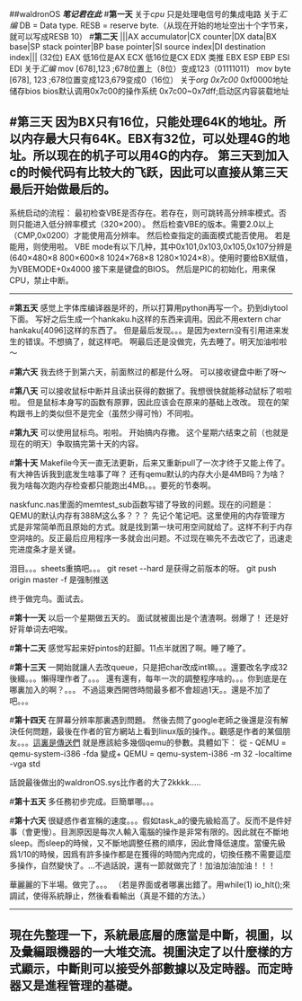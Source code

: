 ##waldronOS
***笔记君在此***
#**第一天**
关于*cpu*
只是处理电信号的集成电路
关于*汇编*
DB = Data type.
RESB = reserve byte.（从现在开始的地址空出十个字节来，就可以写成RESB 10）
#**第二天**
|||AX accumulator|CX counter|DX data|BX base|SP stack pointer|BP base pointer|SI source index|DI destination index|||
(32位)
EAX 低16位是AX
ECX 低16位是CX
EDX 类推
EBX
ESP
EBP
ESI
EDI
关于*汇编*
mov [678],123 ;678位置上（8位）变成123（01111011）
mov byte [678], 123 ;678位置变成123,679变成0（16位）
关于*org 0x7c00*
0xf0000地址储存bios
bios默认调用0x7c00的操作系统
0x7c00~0x7dff;启动区内容装载地址

#**第三天**
因为BX只有16位，只能处理64K的地址。所以内存最大只有64K。EBX有32位，可以处理4G的地址。所以现在的机子可以用4G的内存。
第三天到加入c的时候代码有比较大的飞跃，因此可以直接从第三天最后开始做最后的。
---------------------------------------------------------------------------------
系统启动的流程：
最初检查VBE是否存在。若存在，则可跳转高分辨率模式。否则只能进入低分辨率模式（320×200）。
然后检查VBE的版本。需要2.0以上（CMP,0x0200）才能使用高分辨率。
然后检查指定的画面模式能否使用。
若是能用，则使用啦。
VBE mode有以下几种，其中0x101,0x103,0x105,0x107分辨是(640×480×8 800×600×8 1024×768×8 1280×1024×8）。使用时要给BX赋值，为VBEMODE+0x4000
接下来是键盘的BIOS。
然后是PIC的初始化，用来保CPU，禁止中断。

---------------------------------------------------------------------------------
#**第五天**
感觉上字体库编译器是坏的，所以打算用python再写一个。扔到diytool下面。
写好之后生成一个hankaku.h这样的东西来调用。因此不用extern char hankaku[4096]这样的东西了。
但是最后发现。。。是因为extern没有引用进来发生的错误。不想搞了，就这样吧。
啊最后还是没做完，先去睡了。明天加油啦啦～

#**第六天**
我去终于到第六天，前面熬过的都是什么呀。
可以接收键盘中断了呀～

#**第八天**
可以接收鼠标中断并且读出获得的数据了。我想很快就能移动鼠标了啦啦啦。
但是鼠标本身写的函数有原罪，因此应该会在原来的基础上改改。
现在的架构跟书上的类似但不是完全（虽然少得可怜）不同啦。

#**第九天**
可以使用鼠标鸟。啦啦。
开始搞内存撒。
这个星期六结束之前（也就是现在的明天）争取搞完第十天的内容。

#**第十天**
Makefile今天一直无法更新，后来又重新pull了一次才终于又能上传了。有大神告诉我到底发生啥事了咩？
还有qemu默认的内存大小是4MB吗？为啥？我为啥每次跑内存检查都只能跑出4MB。。。要死的节奏啊。

naskfunc.nas里面的memtest\_sub函数写错了导致的问题。现在的问题是：QEMU的默认内存有388M这么多？？？
先记个笔记吧。这里使用的内存管理方式是非常简单而且原始的方式。就是找到第一块可用空间就给了。这样不利于内存空洞啥的。反正最后应用程序一多就会出问题。不过现在嘛先不去改它了，迅速走完进度条才是关键。

泪目。。。sheets重搞吧。。。
git reset --hard <commit ID>是获得之前版本的呀。
git push origin master -f 是强制推送

终于做完鸟。面试去。

#**第十一天**
以后一个星期做五天的。
面试就被面出是个渣渣啊。弱爆了！
还是好好背单词去吧唉。

#**第十二天**
感觉写起来好pintos的赶脚。11点半就困了啊。睡了睡了。

#**第十三天**
一開始就讓人去改queue，只是把char改成int嘛。。。還要改名字成32後綴。。。懶得理作者了。。。
還有還有，每年一次的調整程序啥的。。。你到底是在哪裏加入的啊？。。。
不過這東西開啓時間最多都不會超過1天。。還是不加了吧。。。

#**第十四天**
在屏幕分辨率那裏遇到問題。
然後去問了google老師之後還是沒有解決任何問題，最後在作者的官方網站上看到linux版的操作。。觀感是作者的某個朋友。。。[這裏是傳送們](http://bd.tank.jp/misc/haribote_on_linux.html)
就是應該給多幾個qemu的參數。具體如下：
從	- QEMU = qemu-system-i386 -fda
變成+ QEMU = qemu-system-i386 -m 32 -localtime -vga std 

話說最後做出的waldronOS.sys比作者的大了2kkkk.....

#**第十五天**
多任務初步完成。巨簡單哪。。。

#**第十六天**
很疑惑作者宣稱的速度。。。假如task\_a的優先級給高了。反而不是件好事（會更慢）。目測原因是每次人輸入電腦的操作是非常有限的。因此就在不斷地sleep。而sleep的時候，又不斷地調整任務的順序，因此會降低速度。當優先級爲1/10的時候，因爲有許多操作都是在獲得的時間內完成的，切換任務不需要這麼多操作，自然變快了。...不過話說，還有一節就做完了！加油加油加油！！！

華麗麗的下半場。做完了。。。
（若是界面或者哪裏出錯了。用while(1) io\_hlt();來調試，使得系統靜止，然後看看輸出（真是不錯的方法。）


-----------------------------------------------------------
現在先整理一下，系統最底層的應當是中斷，視圖，以及彙編跟機器的一大堆交流。視圖決定了以什麼樣的方式顯示，中斷則可以接受外部數據以及定時器。而定時器又是進程管理的基礎。
-----------------------------------------------------------
